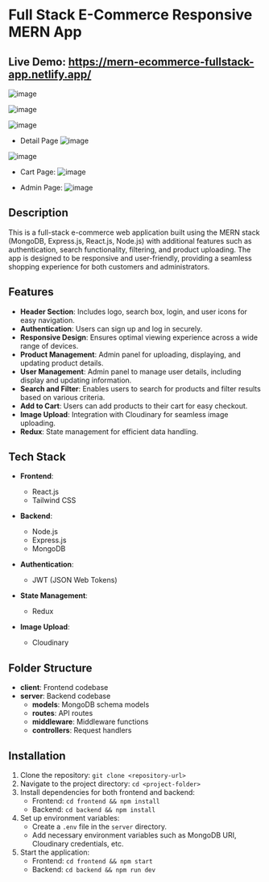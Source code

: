 # Full Stack E-Commerce Responsive MERN App

## Live Demo: https://mern-ecommerce-fullstack-app.netlify.app/

![image](https://github.com/MOHDSAMIULLAH/MERN-Ecommerce-App-Frontend/assets/91786605/42d8fd0f-6d01-4818-a381-861bc1dffb89)

![image](https://github.com/MOHDSAMIULLAH/MERN-Ecommerce-App-Frontend/assets/91786605/24579046-2bf7-4358-b8f5-3516bb66b45c)

![image](https://github.com/MOHDSAMIULLAH/MERN-Ecommerce-App-Frontend/assets/91786605/c6dda7ac-f0c0-49fa-bebc-5e3f1afd5896)

* Detail Page
![image](https://github.com/MOHDSAMIULLAH/MERN-Ecommerce-App-Frontend/assets/91786605/d202af96-5c05-49ab-8951-f8b7de7fe990)

![image](https://github.com/MOHDSAMIULLAH/MERN-Ecommerce-App-Frontend/assets/91786605/cc292dc0-2abf-434d-8a96-4bf2f3c1d52a)

* Cart Page:
  ![image](https://github.com/MOHDSAMIULLAH/MERN-Ecommerce-App-Frontend/assets/91786605/ecafc8a5-9996-47e9-8d62-ba4a8dbe7882)

* Admin Page:
  ![image](https://github.com/MOHDSAMIULLAH/MERN-Ecommerce-App-Frontend/assets/91786605/add2a9b7-280c-448b-9fb6-c48ab5393b26)


## Description
This is a full-stack e-commerce web application built using the MERN stack (MongoDB, Express.js, React.js, Node.js) with additional features such as authentication, search functionality, filtering, and product uploading. The app is designed to be responsive and user-friendly, providing a seamless shopping experience for both customers and administrators.

## Features
- **Header Section**: Includes logo, search box, login, and user icons for easy navigation.
- **Authentication**: Users can sign up and log in securely.
- **Responsive Design**: Ensures optimal viewing experience across a wide range of devices.
- **Product Management**: Admin panel for uploading, displaying, and updating product details.
- **User Management**: Admin panel to manage user details, including display and updating information.
- **Search and Filter**: Enables users to search for products and filter results based on various criteria.
- **Add to Cart**: Users can add products to their cart for easy checkout.
- **Image Upload**: Integration with Cloudinary for seamless image uploading.
- **Redux**: State management for efficient data handling.

## Tech Stack
- **Frontend**:
  - React.js
  - Tailwind CSS

- **Backend**:
  - Node.js
  - Express.js
  - MongoDB

- **Authentication**:
  - JWT (JSON Web Tokens)

- **State Management**:
  - Redux

- **Image Upload**:
  - Cloudinary

## Folder Structure
- **client**: Frontend codebase
- **server**: Backend codebase
  - **models**: MongoDB schema models
  - **routes**: API routes
  - **middleware**: Middleware functions
  - **controllers**: Request handlers

## Installation
1. Clone the repository: `git clone <repository-url>`
2. Navigate to the project directory: `cd <project-folder>`
3. Install dependencies for both frontend and backend:
   - Frontend: `cd frontend && npm install`
   - Backend: `cd backend && npm install`
4. Set up environment variables:
   - Create a `.env` file in the `server` directory.
   - Add necessary environment variables such as MongoDB URI, Cloudinary credentials, etc.
5. Start the application:
   - Frontend: `cd frontend && npm start`
   - Backend: `cd backend && npm run dev`


